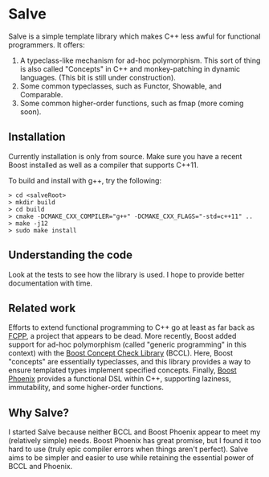 # Salve

Salve is a simple template library which makes C++ less awful for functional programmers. It offers:

1. A typeclass-like mechanism for ad-hoc polymorphism. This sort of thing is also called "Concepts" in C++ and monkey-patching in dynamic languages. (This bit is still under construction).
2. Some common typeclasses, such as Functor, Showable, and Comparable.
3. Some common higher-order functions, such as fmap (more coming soon).

## Installation

Currently installation is only from source. Make sure you have a recent Boost installed as well as a compiler that supports C++11.

To build and install with g++, try the following:
```
> cd <salveRoot>
> mkdir build
> cd build
> cmake -DCMAKE_CXX_COMPILER="g++" -DCMAKE_CXX_FLAGS="-std=c++11" ..
> make -j12
> sudo make install
```

## Understanding the code

Look at the tests to see how the library is used. I hope to provide better documentation with time.

## Related work

Efforts to extend functional programming to C++ go at least as far back as [FCPP](http://sourceforge.net/projects/fcpp/), a project that appears to be dead. 
More recently, Boost added support for ad-hoc polymorphism (called "generic programming" in this context) with the [Boost Concept Check Library](http://www.boost.org/doc/libs/1_53_0/libs/concept_check/concept_check.htm) (BCCL). 
Here, Boost "concepts" are essentially typeclasses, and this library provides a way to ensure templated types implement specified concepts.
Finally, [Boost Phoenix](http://www.boost.org/doc/libs/1_53_0/libs/phoenix/doc/html/index.html) provides a functional DSL within C++, supporting laziness, immutability, and some higher-order functions.

## Why Salve?

I started Salve because neither BCCL and Boost Phoenix appear to meet my (relatively simple) needs.
Boost Phoenix has great promise, but I found it too hard to use (truly epic compiler errors when things aren't perfect).
Salve aims to be simpler and easier to use while retaining the essential power of BCCL and Phoenix.
